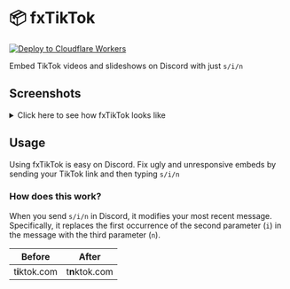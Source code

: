 # 📦 fxTikTok
[![Deploy to Cloudflare Workers](https://deploy.workers.cloudflare.com/button)](https://deploy.workers.cloudflare.com/?url=https://github.com/okdargy/fxtiktok)

Embed TikTok videos and slideshows on Discord with just `s/i/n`

## Screenshots
<details>
  <summary>Click here to see how fxTikTok looks like</summary>

  | ![Preview](https://github.com/okdargy/fxtiktok/assets/76412158/03895ee0-561a-4d8e-9ae7-06a67fcd4272) |
  |:--:|
  | Comparing `tiktok.com` vs. `tnktok.com` embeds on Discord |
</details>

## Usage
Using fxTikTok is easy on Discord. Fix ugly and unresponsive embeds by sending your TikTok link and then typing `s/i/n`
### How does this work?
When you send `s/i/n` in Discord, it modifies your most recent message. Specifically, it replaces the first occurrence of the second parameter (`i`) in the message with the third parameter (`n`).

| Before | After |
|:--:|:--:|
| t**i**ktok.com | t**n**ktok.com |
